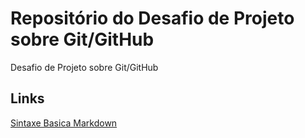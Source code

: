 # Repositório do Desafio de Projeto sobre Git/GitHub
Desafio de Projeto sobre Git/GitHub

## Links
[Sintaxe Basica Markdown](https://markdownguide.org/basic-syntax/) 
